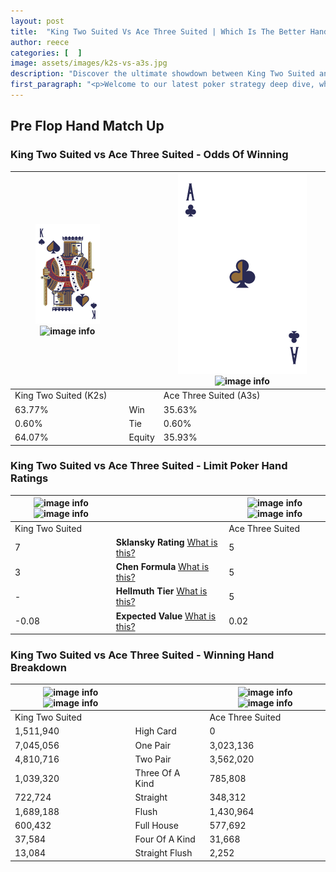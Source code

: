 ```yaml
---
layout: post
title:  "King Two Suited Vs Ace Three Suited | Which Is The Better Hand In Poker? A Complete Guide"
author: reece
categories: [  ]
image: assets/images/k2s-vs-a3s.jpg
description: "Discover the ultimate showdown between King Two Suited and Ace Three Suited in poker! Uncover the odds, strategies, and scenarios where one hand triumphs over the other. Get ready to up your poker game with this thrilling analysis."
first_paragraph: "<p>Welcome to our latest poker strategy deep dive, where we're pitting two distinct hands against each other in a high-stakes showdown: King Two Suited vs Ace Three Suited.</p><p>In the dynamic world of poker, every decision counts, and knowing which hand holds the upper hand is key to your success at the table.</p><p>In this article, we'll dissect these two hands, explore the scenarios where one dominates the other, and equip you with the knowledge to make strategic choices that can tip the odds in your favor.</p><p>Get ready to unravel the intriguing dynamics of these poker hands and elevate your game to new heights.</p>"
---
```




[comment]: # (sp0)

## Pre Flop Hand Match Up

<div class="table hand-ratings" markdown="1"> 



### King Two Suited vs Ace Three Suited - Odds Of Winning


    
| ![image info](assets/images/hand1/K.png) ![image info](assets/images/hand1/2s.png) |  | ![image info](assets/images/hand2/A.png) ![image info](assets/images/hand2/3s.png) |
| -------- | -------- | -------- |
| King Two Suited (K2s) |  | Ace Three Suited (A3s) |
| 63.77% | Win | 35.63% |
| 0.60% | Tie | 0.60% |
| 64.07% | Equity | 35.93% |




[comment]: # (sp1)



### King Two Suited vs Ace Three Suited - Limit Poker Hand Ratings


    
| ![image info](https://www.riverpairs.com/assets/images/hand1/K.png) ![image info](https://www.riverpairs.com/assets/images/hand1/2s.png) |  | ![image info](https://www.riverpairs.com/assets/images/hand2/A.png) ![image info](https://www.riverpairs.com/assets/images/hand2/3s.png) |
| -------- | -------- | -------- |
| King Two Suited |  | Ace Three Suited |
| 7 | **Sklansky Rating** [What is this?](/sklansky-rating-explained) | 5 |
| 3 | **Chen Formula** [What is this?](/chen-formula-explained) | 5 |
| - | **Hellmuth Tier** [What is this?](/Hellmuth-tier-explained) | 5 |
| -0.08 | **Expected Value** [What is this?](/expected-value-explained) | 0.02 |




[comment]: # (sp2)



### King Two Suited vs Ace Three Suited - Winning Hand Breakdown


    
| ![image info](https://www.riverpairs.com/assets/images/hand1/K.png) ![image info](https://www.riverpairs.com/assets/images/hand1/2s.png) |  | ![image info](https://www.riverpairs.com/assets/images/hand2/A.png) ![image info](https://www.riverpairs.com/assets/images/hand2/3s.png) |
| -------- | -------- | -------- |
| King Two Suited |  | Ace Three Suited |
| 1,511,940 | High Card | 0 |
| 7,045,056 | One Pair | 3,023,136 |
| 4,810,716 | Two Pair | 3,562,020 |
| 1,039,320 | Three Of A Kind | 785,808 |
| 722,724 | Straight | 348,312 |
| 1,689,188 | Flush | 1,430,964 |
| 600,432 | Full House | 577,692 |
| 37,584 | Four Of A Kind | 31,668 |
| 13,084 | Straight Flush | 2,252 |




[comment]: # (sp3)



</div>

[comment]: # (sp4)



[comment]: # (sp5)


